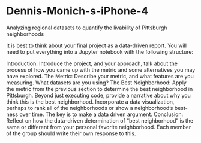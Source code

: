 # Dennis-Monich-s-iPhone-4
Analyzing regional datasets to quantify the livability of Pittsburgh neighborhoods

It is best to think about your final project as a data-driven report. You will need to put everything into a Jupyter notebook with the following structure:

Introduction: Introduce the project, and your approach, talk about the process of how you came up with the metric and some alternatives you may have explored.
The Metric: Describe your metric, and what features are you measuring. What datasets are you using?
The Best Neighborhood: Apply the metric from the previous section to determine the best neighborhood in Pittsburgh. Beyond just executing code, provide a narrative about why you think this is the best neighborhood. Incorporate a data visualization, perhaps to rank all of the neighborhoods or show a neighborhood’s best-ness over time. The key is to make a data driven argument.
Conclusion: Reflect on how the data-driven determination of “best neighborhood” is the same or different from your personal favorite neighborhood. Each member of the group should write their own response to this.
